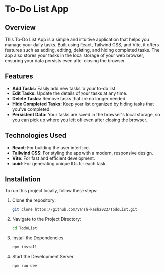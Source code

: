 # To-Do List App

## Overview

This To-Do List App is a simple and intuitive application that helps you manage your daily tasks. Built using React, Tailwind CSS, and Vite, it offers features such as adding, editing, deleting, and hiding completed tasks. The app also stores your tasks in the local storage of your web browser, ensuring your data persists even after closing the browser.

## Features

- **Add Tasks:** Easily add new tasks to your to-do list.
- **Edit Tasks:** Update the details of your tasks at any time.
- **Delete Tasks:** Remove tasks that are no longer needed.
- **Hide Completed Tasks:** Keep your list organized by hiding tasks that you've completed.
- **Persistent Data:** Your tasks are saved in the browser's local storage, so you can pick up where you left off even after closing the browser.

## Technologies Used

- **React**: For building the user interface.
- **Tailwind CSS**: For styling the app with a modern, responsive design.
- **Vite**: For fast and efficient development.
- **uuid**: For generating unique IDs for each task.

## Installation

To run this project locally, follow these steps:

1. Clone the repository:
   ```bash
   git clone https://github.com/Vansh-kash2023/TodoList.git
   ```
2. Navigate to the Project Directory:
   ```bash
   cd TodoList
   ``` 
3. Install the Dependencies
   ```bash
   npm install
   ```
4. Start the Development Server
   ```bash
   npm run dev
   ```
